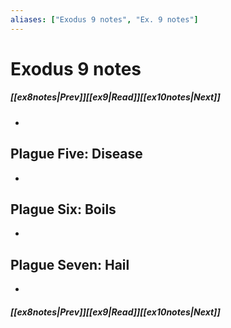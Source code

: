 ```yaml
---
aliases: ["Exodus 9 notes", "Ex. 9 notes"]
---
```

# Exodus 9 notes
##### <span class=arrow-left></span>[[ex8notes|Prev]]<span class=navigation-separator></span>[[ex9|Read]]<span class=navigation-separator></span>[[ex10notes|Next]]<span class=arrow-right></span>
- 
## Plague Five: Disease
- 
## Plague Six: Boils
- 
## Plague Seven: Hail
- 
##### <span class=arrow-left></span>[[ex8notes|Prev]]<span class=navigation-separator></span>[[ex9|Read]]<span class=navigation-separator></span>[[ex10notes|Next]]<span class=arrow-right></span>
